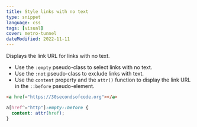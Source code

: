 ```yaml
---
title: Style links with no text
type: snippet
language: css
tags: [visual]
cover: metro-tunnel
dateModified: 2022-11-11
---
```


Displays the link URL for links with no text.

- Use the `:empty` pseudo-class to select links with no text.
- Use the `:not` pseudo-class to exclude links with text.
- Use the `content` property and the `attr()` function to display the link URL in the `::before` pseudo-element.

```html
<a href="https://30secondsofcode.org"></a>
```

```css
a[href^="http"]:empty::before {
  content: attr(href);
}
```
